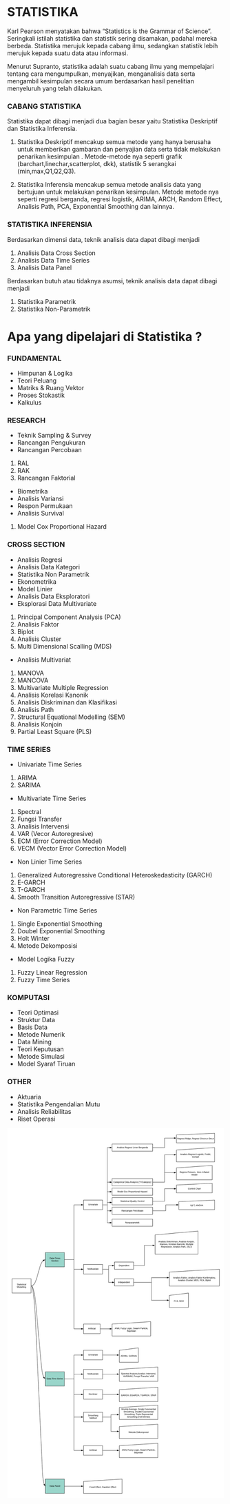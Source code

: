 # STATISTIKA

Karl Pearson menyatakan bahwa “Statistics is the Grammar of Science”. Seringkali istilah statistika dan statistik sering disamakan, padahal mereka berbeda. Statistika merujuk kepada cabang ilmu, sedangkan statistik lebih merujuk kepada suatu data atau informasi.

Menurut Supranto, statistika adalah suatu cabang ilmu yang mempelajari tentang cara mengumpulkan, menyajikan, menganalisis data serta mengambil kesimpulan secara umum berdasarkan hasil penelitian menyeluruh yang telah dilakukan.

### CABANG STATISTIKA

Statistika dapat dibagi menjadi dua bagian besar yaitu Statistika Deskriptif dan Statistika Inferensia. 
1. Statistika Deskriptif mencakup semua metode yang hanya berusaha untuk memberikan gambaran dan penyajian data serta tidak melakukan penarikan kesimpulan . Metode-metode nya seperti grafik (barchart,linechar,scatterplot, dkk), statistik 5 serangkai (min,max,Q1,Q2,Q3).

2. Statistika Inferensia mencakup semua metode analisis data yang bertujuan untuk melakukan penarikan kesimpulan. Metode metode nya seperti regresi berganda, regresi logistik, ARIMA, ARCH, Random Effect, Analisis Path, PCA, Exponential Smoothing dan lainnya.
 

### STATISTIKA INFERENSIA
Berdasarkan dimensi data, teknik analisis data dapat dibagi menjadi
1. Analisis Data Cross Section
2. Analisis Data Time Series
3. Analisis Data Panel

Berdasarkan butuh atau tidaknya asumsi, teknik analisis data dapat dibagi menjadi
1. Statistika Parametrik
2. Statistika Non-Parametrik

# Apa yang dipelajari di Statistika ?

### FUNDAMENTAL
- Himpunan & Logika
- Teori Peluang
- Matriks & Ruang Vektor
- Proses Stokastik
- Kalkulus

### RESEARCH
- Teknik Sampling & Survey
- Rancangan Pengukuran
- Rancangan Percobaan
1. RAL
2. RAK
3. Rancangan Faktorial
- Biometrika
- Analisis Variansi
- Respon Permukaan
- Analisis Survival
1. Model Cox Proportional Hazard

### CROSS SECTION
- Analisis Regresi
- Analisis Data Kategori
- Statistika Non Parametrik
- Ekonometrika
- Model Linier
- Analisis Data Eksploratori
- Eksplorasi Data Multivariate
1. Principal Component Analysis (PCA)
2. Analisis Faktor
3. Biplot
4. Analisis Cluster
5. Multi Dimensional Scalling (MDS)
- Analisis Multivariat
1. MANOVA
2. MANCOVA
3. Multivariate Multiple Regression
4. Analisis Korelasi Kanonik
5. Analisis Diskriminan dan Klasifikasi
6. Analisis Path
7. Structural Equational Modelling (SEM)
8. Analisis Konjoin
9. Partial Least Square (PLS)

### TIME SERIES
- Univariate Time Series
1. ARIMA
2. SARIMA 
- Multivariate Time Series
1. Spectral
2. Fungsi Transfer
3. Analisis Intervensi
4. VAR (Vecor Autoregresive)
5. ECM (Error Correction Model)
6. VECM (Vector Error Correction Model)
- Non Linier Time Series
1. Generalized Autoregressive Conditional Heteroskedasticity (GARCH)
2. E-GARCH
3. T-GARCH
4. Smooth Transition Autoregressive (STAR)
- Non Parametric Time Series
1. Single Exponential Smoothing
2. Doubel Exponential Smoothing
3. Holt Winter
4. Metode Dekomposisi
- Model Logika Fuzzy
1. Fuzzy Linear Regression
2. Fuzzy Time Series

### KOMPUTASI
- Teori Optimasi
- Struktur Data
- Basis Data
- Metode Numerik
- Data Mining
- Teori Keputusan
- Metode Simulasi
- Model Syaraf Tiruan

### OTHER
- Aktuaria
- Statistika Pengendalian Mutu
- Analisis Reliabilitas
- Riset Operasi

![](images/StatisticalMethod.png)
